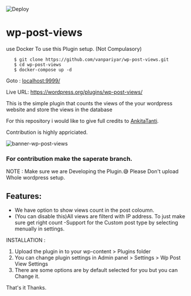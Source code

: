 ![Deploy](https://github.com/vanpariyar/wp-post-views/workflows/Deploy/badge.svg)

# wp-post-views

use Docker To use this Plugin setup. (Not Compulasory)

```
   $ git clone https://github.com/vanpariyar/wp-post-views.git
   $ cd wp-post-views
   $ docker-compose up -d
```
Goto : [localhost:9999/](http://localhost:9999/)

Live URL: https://wordpress.org/plugins/wp-post-views/

This is the simple plugin that counts the views of the your wordpress website and store the views in the database

For this repository i would like to give full credits to [AnkitaTanti](https://github.com/AnkitaTanti).

Contribution is highly appriciated.

![banner-wp-post-views](https://user-images.githubusercontent.com/26689210/81412482-8e17c880-9161-11ea-86cc-60e2c1f3fa9a.png)


### For contribution make the saperate branch.
NOTE : Make sure we are Developing the Plugin.:sweat_smile:
Please Don't upload Whole wordpress setup.

## Features:
- We have option to show views count in the post coloumn.
- (You can disable this)All views are filterd with IP address. To just make sure get right count
-Support for the Custom post type by selecting menually in settings.

INSTALLATION :

1) Upload the plugin in to your wp-content > Plugins folder
2) You can change plugin settings in Admin panel > Settings > Wp Post View Settings
3) There are some options are by default selected for you but you can Change it. 

That's it Thanks.
